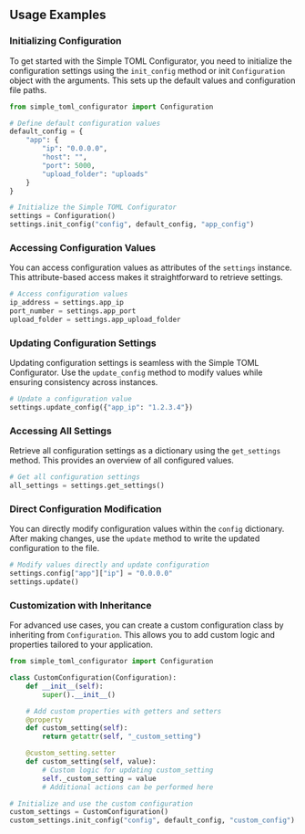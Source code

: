 ## Usage Examples

### Initializing Configuration

To get started with the Simple TOML Configurator, you need to initialize the configuration settings using the `init_config` method or init `Configuration` object with the arguments. This sets up the default values and configuration file paths.

```python
from simple_toml_configurator import Configuration

# Define default configuration values
default_config = {
    "app": {
        "ip": "0.0.0.0",
        "host": "",
        "port": 5000,
        "upload_folder": "uploads"
    }
}

# Initialize the Simple TOML Configurator
settings = Configuration()
settings.init_config("config", default_config, "app_config")
```

### Accessing Configuration Values

You can access configuration values as attributes of the `settings` instance. This attribute-based access makes it straightforward to retrieve settings.

```python
# Access configuration values
ip_address = settings.app_ip
port_number = settings.app_port
upload_folder = settings.app_upload_folder
```

### Updating Configuration Settings

Updating configuration settings is seamless with the Simple TOML Configurator. Use the `update_config` method to modify values while ensuring consistency across instances.

```python
# Update a configuration value
settings.update_config({"app_ip": "1.2.3.4"})
```

### Accessing All Settings

Retrieve all configuration settings as a dictionary using the `get_settings` method. This provides an overview of all configured values.

```python
# Get all configuration settings
all_settings = settings.get_settings()
```

### Direct Configuration Modification

You can directly modify configuration values within the `config` dictionary. After making changes, use the `update` method to write the updated configuration to the file.

```python
# Modify values directly and update configuration
settings.config["app"]["ip"] = "0.0.0.0"
settings.update()
```

### Customization with Inheritance

For advanced use cases, you can create a custom configuration class by inheriting from `Configuration`. This allows you to add custom logic and properties tailored to your application.

```python
from simple_toml_configurator import Configuration

class CustomConfiguration(Configuration):
    def __init__(self):
        super().__init__()

    # Add custom properties with getters and setters
    @property
    def custom_setting(self):
        return getattr(self, "_custom_setting")

    @custom_setting.setter
    def custom_setting(self, value):
        # Custom logic for updating custom_setting
        self._custom_setting = value
        # Additional actions can be performed here

# Initialize and use the custom configuration
custom_settings = CustomConfiguration()
custom_settings.init_config("config", default_config, "custom_config")
```